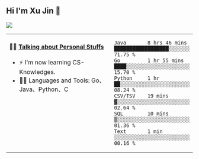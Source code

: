 
## Hi I'm Xu Jin 👋
![](https://komarev.com/ghpvc/?username=jiayouxujin&color=brightgreen&label=PROFILE+VIEWS)



<table align="center">
<tr>
<td valign="top" width="60%">

#### 🏋️‍♀️ <a href="https://github.com/jiayouxujin" target="_blank">Talking about Personal Stuffs</a>
<!-- recent_releases starts -->

- ⚡  I'm now learning CS-Knowledges.  
- 🏊‍♂️ Languages and Tools: Go、Java、Python、C
<!-- recent_releases ends -->
</td>
<td>
 
<!--START_SECTION:waka-->

```text
Java       8 hrs 46 mins   ██████████████████░░░░░░░   71.75 %
Go         1 hr 55 mins    ████░░░░░░░░░░░░░░░░░░░░░   15.70 %
Python     1 hr            ██░░░░░░░░░░░░░░░░░░░░░░░   08.24 %
CSV/TSV    19 mins         ▓░░░░░░░░░░░░░░░░░░░░░░░░   02.64 %
SQL        10 mins         ▒░░░░░░░░░░░░░░░░░░░░░░░░   01.36 %
Text       1 min           ░░░░░░░░░░░░░░░░░░░░░░░░░   00.16 %
```

<!--END_SECTION:waka-->
 
</td>
</tr>
</table>





